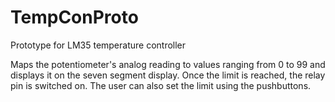 TempConProto
============

Prototype for LM35 temperature controller

Maps the potentiometer's analog reading to values ranging from 0 to 99 
and displays it on the seven segment display. Once the limit is reached, the
relay pin is switched on. The user can also set the limit using the pushbuttons.
